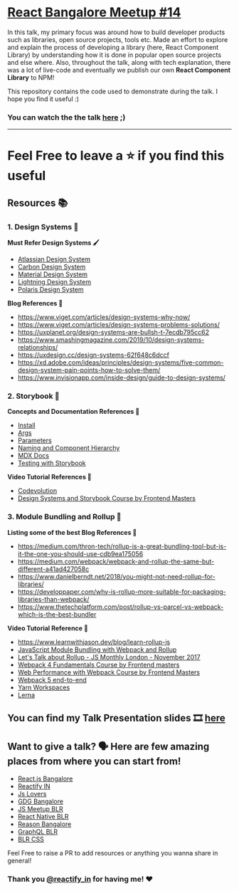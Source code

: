 # [React Bangalore Meetup #14](https://www.meetup.com/ReactJS-Bangalore/events/278654306/?_xtd=gqFyqTI2NjU3MDgwNqFwp2FuZHJvaWQ&from=ref) 

In this talk, my primary focus was around how to build developer products such as libraries, open source projects, tools etc. Made an effort to explore and explain the process of developing a library (here, React Component Library) by understanding how it is done in popular open source projects and else where. Also, throughout the talk, along with tech explanation, there was a lot of live-code and eventually we publish our own **React Component Library** to NPM!

This repository contains the code used to demonstrate during the talk. I hope you find it useful :)

### You can watch the the talk [here](https://youtu.be/QjzOjK0d4qE?t=3694) ;) 

---

# Feel Free to leave a ⭐ if you find this useful

## Resources 📚

### 1. Design Systems 🎨

**Must Refer Design Systems 🖌**

* [Atlassian Design System](https://atlassian.design/)
* [Carbon Design System](https://www.carbondesignsystem.com/)
* [Material Design System](https://material.io/design)
* [Lightning Design System](https://www.lightningdesignsystem.com/getting-started/)
* [Polaris Design System](https://polaris.shopify.com/)

**Blog References 🧾**

* https://www.viget.com/articles/design-systems-why-now/
* https://www.viget.com/articles/design-systems-problems-solutions/
* https://uxplanet.org/design-systems-are-bullsh-t-7ecdb795cc62
* https://www.smashingmagazine.com/2019/10/design-systems-relationships/
* https://uxdesign.cc/design-systems-62f648c6dccf
* https://xd.adobe.com/ideas/principles/design-systems/five-common-design-system-pain-points-how-to-solve-them/
* https://www.invisionapp.com/inside-design/guide-to-design-systems/

### 2. Storybook 📗

**Concepts and Documentation References 📃**

* [Install](https://storybook.js.org/docs/react/get-started/install)
* [Args](https://storybook.js.org/docs/react/writing-stories/args)
* [Parameters](https://storybook.js.org/docs/react/writing-stories/parameters)
* [Naming and Component Hierarchy](https://storybook.js.org/docs/react/writing-stories/naming-components-and-hierarchy)
* [MDX Docs](https://storybook.js.org/docs/react/writing-docs/mdx)
* [Testing with Storybook](https://storybook.js.org/docs/react/workflows/testing-with-storybook)

**Video Tutorial References 🎥**

* [Codevolution](https://www.youtube.com/watch?v=BySFuXgG-ow)
* [Design Systems and Storybook Course by Frontend Masters](https://frontendmasters.com/courses/design-systems/)

### 3. Module Bundling and Rollup 🧮

**Listing some of the best Blog References 📃**

* https://medium.com/thron-tech/rollup-is-a-great-bundling-tool-but-is-it-the-one-you-should-use-cdb9ea175056
* https://medium.com/webpack/webpack-and-rollup-the-same-but-different-a41ad427058c
* https://www.danielberndt.net/2018/you-might-not-need-rollup-for-libraries/
* https://developpaper.com/why-is-rollup-more-suitable-for-packaging-libraries-than-webpack/
* https://www.thetechplatform.com/post/rollup-vs-parcel-vs-webpack-which-is-the-best-bundler

**Video Tutorial Reference 🎥**

* https://www.learnwithjason.dev/blog/learn-rollup-js
* [JavaScript Module Bundling with Webpack and Rollup](https://www.youtube.com/watch?v=pDjUOQ8yL88)
* [Let's Talk about Rollup - JS Monthly London - November 2017](https://www.youtube.com/watch?v=EU9j0IB-crA)
* [Webpack 4 Fundamentals Course by Frontend masters](https://frontendmasters.com/courses/webpack-fundamentals/)
* [Web Performance with Webpack Course by Frontend Masters](https://frontendmasters.com/courses/performance-webpack/)
* [Webpack 5 end-to-end](https://www.youtube.com/watch?v=X1nxTjVDYdQ&list=PLmZPx_9ZF_sB4orswXdpThGMX9ii2uP7Z)
* [Yarn Workspaces](https://www.youtube.com/watch?v=G8KXFWftCg0)
* [Lerna](https://www.youtube.com/watch?v=p6qoJ4apCjA)

## You can find my Talk Presentation slides 🎞 [here](https://docs.google.com/presentation/d/1VOcL18u8rQ18i7U6LVso_SgSXZPyVFfeWea1ux49w-k/edit?usp=sharing)

## Want to give a talk? 🗣 Here are few amazing places from where you can start from!
* [React.js Bangalore](https://twitter.com/ReactBangalore)
* [Reactify IN](https://twitter.com/reactify_in)
* [Js Lovers](https://twitter.com/jslovers_del)
* [GDG Bangalore](https://twitter.com/GDGBLR)
* [JS Meetup BLR](https://twitter.com/jsmeetupblr)
* [React Native BLR](https://twitter.com/ReactNativeBLR)
* [Reason Bangalore](https://twitter.com/ReasonBangalore)
* [GraphQL BLR](https://twitter.com/GraphQLBlr)
* [BLR CSS](https://twitter.com/blrcss)

Feel Free to raise a PR to add resources or anything you wanna share in general!

### Thank you [@reactify_in](https://twitter.com/reactify_in) for having me! ♥







